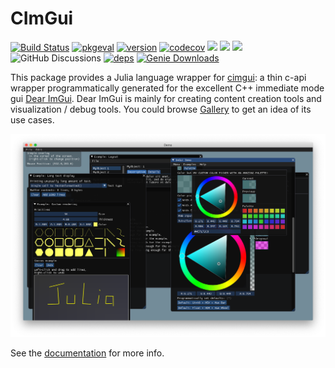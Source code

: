 # CImGui

[![Build Status](https://github.com/Gnimuc/CImGui.jl/workflows/CI/badge.svg)](https://github.com/Gnimuc/CImGui.jl/actions/workflows/ci.yml)
[![pkgeval](https://juliahub.com/docs/CImGui/pkgeval.svg)](https://juliahub.com/ui/Packages/CImGui/HqG2H)
[![version](https://juliahub.com/docs/CImGui/version.svg)](https://juliahub.com/ui/Packages/CImGui/HqG2H)
[![codecov](https://codecov.io/gh/Gnimuc/CImGui.jl/graph/badge.svg?token=KLCkl2pB7N)](https://codecov.io/gh/Gnimuc/CImGui.jl)
[![](https://img.shields.io/badge/design%20principle-KISS-orange)](https://en.wikipedia.org/wiki/KISS_principle)
[![](https://img.shields.io/badge/docs-stable-blue.svg)](https://Gnimuc.github.io/CImGui.jl/stable)
[![](https://img.shields.io/badge/docs-dev-blue.svg)](https://Gnimuc.github.io/CImGui.jl/dev)
![GitHub Discussions](https://img.shields.io/github/discussions/Gnimuc/CImGui.jl)
[![deps](https://juliahub.com/docs/CImGui/deps.svg)](https://juliahub.com/ui/Packages/CImGui/HqG2H?t=2)
[![Genie Downloads](https://shields.io/endpoint?url=https://pkgs.genieframework.com/api/v1/badge/CImGui)](https://pkgs.genieframework.com?packages=CImGui)

This package provides a Julia language wrapper for
[cimgui](https://github.com/cimgui/cimgui): a thin c-api wrapper
programmatically generated for the excellent C++ immediate mode gui [Dear
ImGui](https://github.com/ocornut/imgui). Dear ImGui is mainly for creating
content creation tools and visualization / debug tools. You could browse
[Gallery](https://github.com/ocornut/imgui/issues/2265) to get an idea of its
use cases.

![demo](demo/demo.png)

See the [documentation](https://Gnimuc.github.io/CImGui.jl/stable) for more info.

